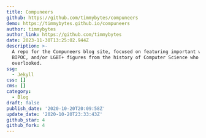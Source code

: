 ```yaml
---
title: Compuneers
github: https://github.com/timmybytes/compuneers
demo: https://timmybytes.github.io/compuneers
author: timmybytes
author_link: https://github.com/timmybytes
date: 2023-11-30T13:25:02.944Z
description: >-
  A repo for the Compuneers blog site, focused on featuring important women,
  BIPOC, and/or LGBT+ figures from the history of Computer Science who often go
  overlooked.
ssg:
  - Jekyll
css: []
cms: []
category:
  - Blog
draft: false
publish_date: '2020-10-20T20:09:58Z'
update_date: '2020-10-20T23:33:43Z'
github_star: 4
github_fork: 4
---
```

